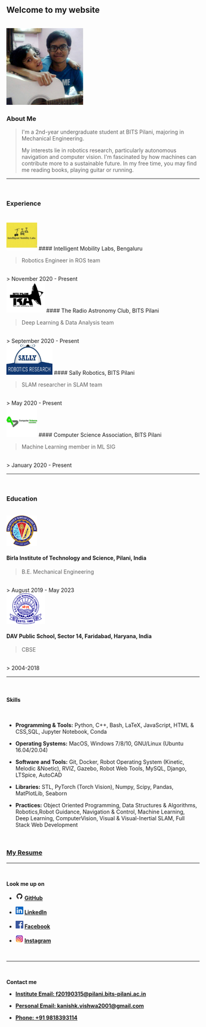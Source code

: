 ## Welcome to my website



<br/>



<img src="img/cropped.png" class="img-responsive" alt="" width="200" height="200" />

### About Me

> I'm a 2nd-year undergraduate student at BITS Pilani, majoring in Mechanical Engineering. 
> 
> My interests lie in robotics research, particularly autonomous navigation and computer vision. I'm fascinated by how machines can contribute more to a sustainable future. In my free time, you may find me reading books, playing guitar or running.

___

<br/>


### Experience

<br/>
<img src="img/iml.png" class="img-responsive" alt="" width="80" height="80" />
#### Intelligent Mobility Labs, Bengaluru

> Robotics Engineer in ROS team
<br/>
> November 2020 - Present


<br/>
<img src="img/trac.png" class="img-responsive" alt="" width="100" height="80" />
#### The Radio Astronomy Club, BITS Pilani

> Deep Learning & Data Analysis team
<br/>
> September 2020 - Present


<br/>
<img src="img/sally.png" class="img-responsive" alt="" width="120" height="80" />
#### Sally Robotics, BITS Pilani

> SLAM researcher in SLAM team
<br/>
> May 2020 - Present


<br/>
<img src="img/csa.png" class="img-responsive" alt="" width="80" height="80" />
#### Computer Science Association, BITS Pilani

> Machine Learning member in ML SIG
<br/>
> January 2020 - Present


___


<br/>


### Education
<br/>
<img src="img/bits.png" class="img-responsive" alt="" width="80" height="80" />

#### Birla Institute of Technology and Science, Pilani, India

> B.E. Mechanical Engineering 
<br/>
> August 2019 - May 2023


<br/>
<img src="img/dav.png" class="img-responsive" alt="" width="100" height="80" />

#### DAV Public School, Sector 14, Faridabad, Haryana, India
> CBSE
<br/>
> 2004-2018


___

<br/>



#### Skills

<br/>

- **Programming & Tools:** Python, C++, Bash, LaTeX, JavaScript, HTML & CSS,SQL, Jupyter Notebook, Conda


- **Operating Systems:** MacOS, Windows 7/8/10, GNU/Linux (Ubuntu 16.04/20.04)


- **Software and Tools:** Git, Docker, Robot Operating System (Kinetic, Melodic &Noetic), RVIZ, Gazebo, Robot Web Tools, MySQL, Django, LTSpice, AutoCAD


- **Libraries:** STL, PyTorch (Torch Vision), Numpy, Scipy, Pandas, MatPlotLib, Seaborn


- **Practices:** Object Oriented Programming, Data Structures & Algorithms, Robotics,Robot Guidance, Navigation & Control, Machine Learning, Deep Learning, ComputerVision, Visual & Visual-Inertial SLAM, Full Stack Web Development

<br/>

### **[My Resume](https://www.overleaf.com/read/hrdhdsjjkcgn)**

___


<br/>


**Look me up on**
-   **<img src="img/github.png" class="img-responsive" alt="" width="20" height="20" />   [GitHub](https://github.com/kanishk598)**


-   **<img src="img/linkedin.png" class="img-responsive" alt="" width="20" height="20" />   [LinkedIn](https://www.linkedin.com/in/kanishk-vishwakarma-880457190/)**


-   **<img src="img/facebook.png" class="img-responsive" alt="" width="20" height="20" />   [Facebook](https://www.facebook.com/kanishk.vishwakarma.3/)**


-   **<img src="img/insta.png" class="img-responsive" alt="" width="20" height="20" />   [Instagram](https://www.instagram.com/konixboi/)**


<br/>

___

<br/>


**Contact me**


- **<a href="mailto:f20190315@pilani.bits-pilani.ac.in">Institute Email: f20190315@pilani.bits-pilani.ac.in</a>**


- **<a href="mailto:kanishk.vishwa2001@gmail.com">Personal Email: kanishk.vishwa2001@gmail.com</a>**


- **<a href="tel:+919818393114">Phone: +91 9818393114</a>**


